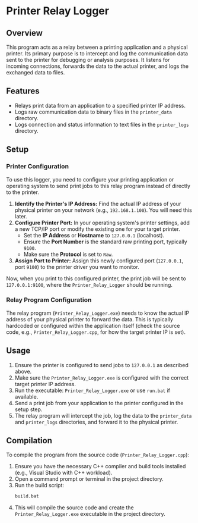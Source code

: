 # Printer Relay Logger

## Overview

This program acts as a relay between a printing application and a physical printer. Its primary purpose is to intercept and log the communication data sent to the printer for debugging or analysis purposes. It listens for incoming connections, forwards the data to the actual printer, and logs the exchanged data to files.

## Features

*   Relays print data from an application to a specified printer IP address.
*   Logs raw communication data to binary files in the `printer_data` directory.
*   Logs connection and status information to text files in the `printer_logs` directory.

## Setup

### Printer Configuration

To use this logger, you need to configure your printing application or operating system to send print jobs to this relay program instead of directly to the printer.

1.  **Identify the Printer's IP Address:** Find the actual IP address of your physical printer on your network (e.g., `192.168.1.100`). You will need this later.
2.  **Configure Printer Port:** In your operating system's printer settings, add a new TCP/IP port or modify the existing one for your target printer.
    *   Set the **IP Address** or **Hostname** to `127.0.0.1` (localhost).
    *   Ensure the **Port Number** is the standard raw printing port, typically `9100`.
    *   Make sure the **Protocol** is set to `Raw`.
3.  **Assign Port to Printer:** Assign this newly configured port (`127.0.0.1`, port `9100`) to the printer driver you want to monitor.

Now, when you print to this configured printer, the print job will be sent to `127.0.0.1:9100`, where the `Printer_Relay_Logger` should be running.

### Relay Program Configuration

The relay program (`Printer_Relay_Logger.exe`) needs to know the actual IP address of your physical printer to forward the data. This is typically hardcoded or configured within the application itself (check the source code, e.g., `Printer_Relay_Logger.cpp`, for how the target printer IP is set).

## Usage

1.  Ensure the printer is configured to send jobs to `127.0.0.1` as described above.
2.  Make sure the `Printer_Relay_Logger.exe` is configured with the correct target printer IP address.
3.  Run the executable: `Printer_Relay_Logger.exe` or use `run.bat` if available.
4.  Send a print job from your application to the printer configured in the setup step.
5.  The relay program will intercept the job, log the data to the `printer_data` and `printer_logs` directories, and forward it to the physical printer.

## Compilation

To compile the program from the source code (`Printer_Relay_Logger.cpp`):

1.  Ensure you have the necessary C++ compiler and build tools installed (e.g., Visual Studio with C++ workload).
2.  Open a command prompt or terminal in the project directory.
3.  Run the build script:
    ```bash
    build.bat
    ```
4.  This will compile the source code and create the `Printer_Relay_Logger.exe` executable in the project directory.
